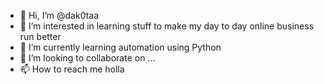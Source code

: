 - 👋 Hi, I’m @dak0taa
- 👀 I’m interested in learning stuff to make my day to day online business run better
- 🌱 I’m currently learning automation using Python
- 💞️ I’m looking to collaborate on ...
- 📫 How to reach me holla

<!---
dak0taa/dak0taa is a ✨ special ✨ repository because its `README.md` (this file) appears on your GitHub profile.
You can click the Preview link to take a look at your changes.
--->
